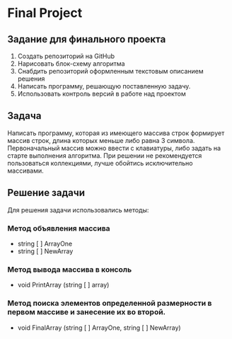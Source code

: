 # Final Project

## Задание для финального проекта
1. Создать репозиторий на GitHub
2. Нарисовать блок-схему алгоритма
3. Снабдить репозиторий оформленным текстовым описанием решения
4. Написать программу, решающую поставленную задачу.
5. Использовать контроль версий в работе над проектом

## Задача
Написать программу, которая из имеющего массива строк формирует массив строк, длина которых меньше либо равна 3 символа. Первоначальный массив можно ввести с клавиатуры, либо задать на старте выполнения алгоритма. При решении не рекомендуется пользоваться коллекциями, лучше обойтись исключительно массивами.

## Решение задачи
Для решения задачи использовались методы:

### Метод объявления массива
+ string [ ] ArrayOne 
+ string [ ] NewArray 

### Метод вывода массива в консоль
+ void PrintArray (string [ ] array)

### Метод поиска элементов определенной размерности в первом массиве и занесение их во второй.
+ void FinalArray (string [ ] ArrayOne, string [ ] NewArray)



